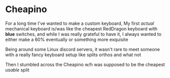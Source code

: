 # Cheapino
For a long time I've wanted to make a custom keyboard, My first *actual* mechanical keyboard is/was like the cheapest RedDragon keyboard with **blue** switches, and while I was really grateful to have it, I always wanted to either make a 60% eventually or something more exquisite 

Being around some Linux discord servers, it wasn't rare to meet someone with a really fancy keyboard setup like splits orthos and what not

Then I stumbled across the Cheapino w/h was supposed to be the cheapest _usable_ split
